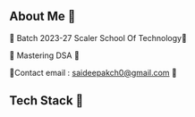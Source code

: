 ## About Me 🍘

🎀 Batch 2023-27 Scaler School Of Technology🍚

🎀 Mastering DSA 🍙

🎀Contact email : saideepakch0@gmail.com 🍜

<!--
**Deepakchowdavarapu/Deepakchowdavarapu** is a ✨ _special_ ✨ repository because its `README.md` (this file) appears on your GitHub profile.

Here are some ideas to get you started:

- 🔭 I’m currently working on ...
- 🌱 I’m currently learning ...
- 👯 I’m looking to collaborate on ...
- 🤔 I’m looking for help with ...
- 💬 Ask me about ...
- 📫 How to reach me: ...
- 😄 Pronouns: ...
- ⚡ Fun fact: ...
-->
## Tech Stack 🍥


